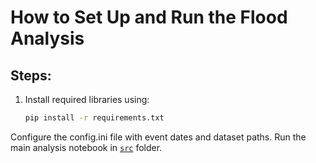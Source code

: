 # How to Set Up and Run the Flood Analysis

## Steps:
1. Install required libraries using:
   ```sh
   pip install -r requirements.txt
   ```
Configure the config.ini file with event dates and dataset paths.
Run the main analysis notebook in [`src`](src/) folder.
